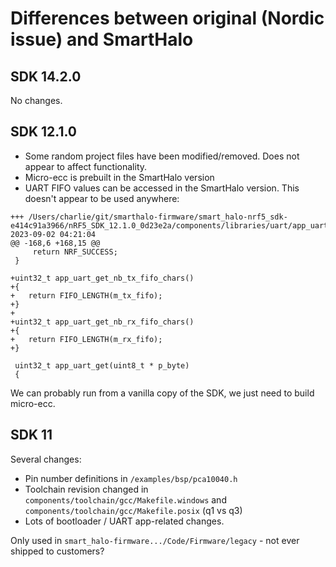 
# Differences between original (Nordic issue) and SmartHalo


## SDK 14.2.0

No changes.


## SDK 12.1.0

* Some random project files have been modified/removed. Does not appear to affect functionality.
* Micro-ecc is prebuilt in the SmartHalo version
* UART FIFO values can be accessed in the SmartHalo version. This doesn't appear to be used anywhere:

```
+++ /Users/charlie/git/smarthalo-firmware/smart_halo-nrf5_sdk-e414c91a3966/nRF5_SDK_12.1.0_0d23e2a/components/libraries/uart/app_uart_fifo.c	2023-09-02 04:21:04
@@ -168,6 +168,15 @@
     return NRF_SUCCESS;
 }

+uint32_t app_uart_get_nb_tx_fifo_chars()
+{
+	return FIFO_LENGTH(m_tx_fifo);
+}
+
+uint32_t app_uart_get_nb_rx_fifo_chars()
+{
+	return FIFO_LENGTH(m_rx_fifo);
+}

 uint32_t app_uart_get(uint8_t * p_byte)
 {
 ```

We can probably run from a vanilla copy of the SDK, we just need to build micro-ecc.


## SDK 11

Several changes:

* Pin number definitions in `/examples/bsp/pca10040.h`
* Toolchain revision changed in `components/toolchain/gcc/Makefile.windows` and `components/toolchain/gcc/Makefile.posix` (q1 vs q3)
* Lots of bootloader / UART app-related changes.

Only used in `smart_halo-firmware.../Code/Firmware/legacy` - not ever shipped to customers?